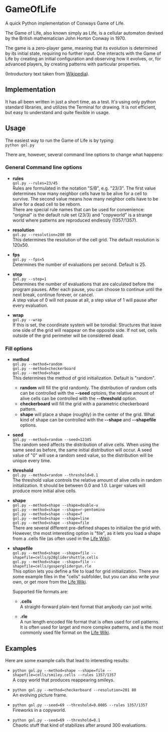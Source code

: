 # GameOfLife
A quick Python implementation of Conways Game of Life.

The Game of Life, also known simply as Life, is a cellular automaton devised by the British mathematician John Horton Conway in 1970.

The game is a zero-player game, meaning that its evolution is determined by its initial state, requiring no further input. One interacts with the Game of Life by creating an initial configuration and observing how it evolves, or, for advanced players, by creating patterns with particular properties.

(Introductory text taken from [Wikipedia](https://en.wikipedia.org/wiki/Conway%27s_Game_of_Life)).

## Implementation
It has all been written in just a short time, as a test. It's using only python standard libraries, and utilizes the Terminal for drawing. It is not efficient, but easy to understand and quite flexible in usage.

## Usage
The easiest way to run the Game of Life is by typing:  
`python gol.py`

There are, however, several command line options to change what happens:
### General Command line options
* __rules__  
  `gol.py --rules=23/45`  
  Rules are formulated in the notation "S/B", e.g. "23/3". The first value determines how many neighbor cells have to be alive for a cell to survive. The second value means how many neighbor cells have to be alive for a dead cell to be reborn.  
  There are special rule names that can be used for convenience: "original" is the default rule set (23/3) and "copyworld" is a strange world where patterns are reproduced endlessly (1357/1357).

* __resolution__  
  `gol.py --resolution=200 80`  
  This determines the resolution of the cell grid. The default resolution is 120x50.

* __fps__  
  `gol.py --fps=5`  
  Determines the number of evaluations per second. Default is 25.

* __step__  
  `gol.py --step=1`  
  Determines the number of evaluations that are calculated before the program pauses. After each pause, you can choose to continue until the next break, continue forever, or cancel.  
  A step value of 0 will not pause at all, a step value of 1 will pause after every evaluation.

* __wrap__  
  `gol.py --wrap`  
  If this is set, the coordinate system will be torodial: Structures that leave one side of the grid will reappear on the opposite side. If not set, cells outside of the grid perimeter will be considered dead.

### Fill options
* __method__  
  `gol.py --method=random`  
  `gol.py --method=checkerboard`  
  `gol.py --method=shape`  
This determines the method of grid initialization. Default is "random".
  * __random__ will fill the grid randomly. The distribution of random cells can be controlled with the __--seed__ optoins, the relative amount of alive cells can be controlled with the __--threshold__ option.
  * __checkerboard__ will fill the grid with a parametric checkerboard pattern.
  * __shape__ will place a shape (roughly) in the center of the grid. What kind of shape can be controlled with the __--shape__ and __--shapefile__ options.

* __seed__  
  `gol.py --method=random --seed=12345`  
The random seed affects the distribution of alive cells. When using the same seed as before, the same initial distribution will occur. A seed value of "0" will use a random seed value, so the distribution will be unique every time.

* __threshold__  
  `gol.py --method=random --threshold=0.1`  
The threshold value controls the relative amount of alive cells in random initialization. It should be between 0.0 and 1.0. Larger values will produce more initial alive cells.

* __shape__  
  `gol.py --method=shape --shape=double-u`  
  `gol.py --method=shape --shape=r-pentomino`  
  `gol.py --method=shape --shape=f`  
  `gol.py --method=shape --shape=line`  
  `gol.py --method=shape --shape=file`  
There are several different pre-defined shapes to initialize the grid with. However, the most interesting option is "file", as it lets you load a shape from a .cells file (as often used in the [Life Wiki](http://www.conwaylife.com/wiki/Main_Page)).

* __shapefile__  
  `gol.py --method=shape --shape=file --shapefile=cells/p28glidershuttle.cells`  
  `gol.py --method=shape --shape=file --shapefile=cells/gosperglidergun.rle`  
This option lets you define a file to load for grid initialization. There are some example files in the "cells" subfolder, but you can also write your own, or get more from the [Life Wiki](http://www.conwaylife.com/wiki/Main_Page).

  Supported file formats are:
  * __.cells__  
    A straight-forward plain-text format that anybody can just write.

  * __.rle__  
    A run length encoded file format that is often used for cell patterns.  
    It is often used for larget and more complex patterns, and is the most commonly used file format on the [Life Wiki](http://www.conwaylife.com/wiki/Main_Page).

## Examples
Here are some example calls that lead to interesting results:

* `python gol.py --method=shape --shape=file --shapefile=cells/smiley.cells --rules 1357/1357`  
A copy world that produces reappearing smileys.

* `python gol.py --method=checkerboard --resolution=201 80`  
An evolving picture frame.

* `python gol.py --seed=69 --threshold=0.0005 --rules 1357/1357`  
Fireworks in a copyworld.

* `python gol.py --seed=69 --threshold=0.1`  
Chaotic stuff that kind of stabilizes after around 300 evaluations.
